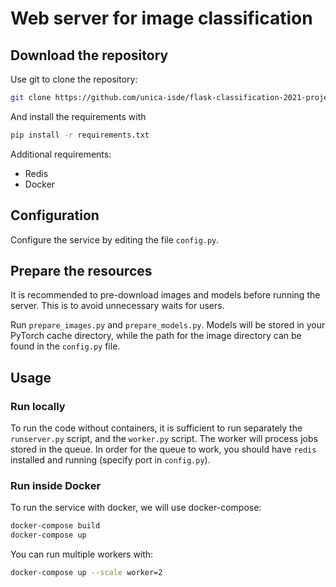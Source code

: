 # Web server for image classification


## Download the repository

Use git to clone the repository:

```bash
git clone https://github.com/unica-isde/flask-classification-2021-projects-A
```

And install the requirements with 

```bash
pip install -r requirements.txt
```

Additional requirements:
* Redis
* Docker

## Configuration

Configure the service by editing the file `config.py`.

## Prepare the resources

It is recommended to pre-download images and models before running 
the server. This is to avoid unnecessary waits for users.

Run `prepare_images.py` and `prepare_models.py`. Models will 
be stored in your PyTorch cache directory, while the path for 
the image directory can be found in the `config.py` file. 

## Usage

### Run locally

To run the code without containers, it is sufficient to run 
separately the `runserver.py` script, and the `worker.py` 
script. The worker will process jobs stored in the queue. 
In order for the queue to work, you should have `redis`  
installed and running (specify port in `config.py`). 

### Run inside Docker 

To run the service with docker, we will use docker-compose:

```bash
docker-compose build
docker-compose up
```

You can run multiple workers with:

```bash 
docker-compose up --scale worker=2
```
